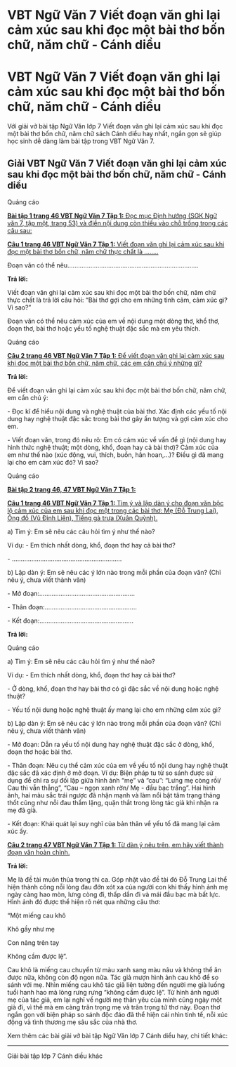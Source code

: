 # VBT Ngữ Văn 7 Viết đoạn văn ghi lại cảm xúc sau khi đọc một bài thơ bốn chữ, năm chữ - Cánh diều

# VBT Ngữ Văn 7 Viết đoạn văn ghi lại cảm xúc sau khi đọc một bài thơ bốn chữ, năm chữ - Cánh diều

Với giải vở bài tập Ngữ Văn lớp 7 Viết đoạn văn ghi lại cảm xúc sau khi đọc một bài thơ bốn chữ, năm chữ sách Cánh diều hay nhất, ngắn gọn sẽ giúp học sinh dễ dàng làm bài tập trong VBT Ngữ Văn 7.

## Giải VBT Ngữ Văn 7 Viết đoạn văn ghi lại cảm xúc sau khi đọc một bài thơ bốn chữ, năm chữ - Cánh diều

Quảng cáo

[**Bài tập 1 trang 46 VBT Ngữ Văn 7 Tập 1:** Đọc mục Định hướng (SGK Ngữ văn 7, tập một, trang 53) và điền nội dung còn thiếu vào chỗ trống trong các câu sau:](https://vietjack.com/vbt-ngu-van-7-cd/bai-tap-1-trang-46-vbt-ngu-van-lop-7-tap-1.jsp)

[**Câu 1 trang 46 VBT Ngữ Văn 7 Tập 1:** Viết đoạn văn ghi lại cảm xúc sau khi đọc một bài thơ bốn chữ, năm chữ thực chất là ........](https://vietjack.com/vbt-ngu-van-7-cd/cau-1-trang-46-vth-ngu-van-lop-7-tap-1.jsp)

Đoạn văn có thể nêu..........................................................................

**Trả lời:**

Viết đoạn văn ghi lại cảm xúc sau khi đọc một bài thơ bốn chữ, năm chữ thực chất là trả lời câu hỏi: “Bài thơ gợi cho em những tình cảm, cảm xúc gì? Vì sao?”

Đoạn văn có thể nêu cảm xúc của em về nội dung một dòng thơ, khổ thơ, đoạn thơ, bài thơ hoặc yếu tố nghệ thuật đặc sắc mà em yêu thích.

Quảng cáo

[**Câu 2 trang 46 VBT Ngữ Văn 7 Tập 1:** Để viết đoạn văn ghi lại cảm xúc sau khi đọc một bài thơ bốn chữ, năm chữ, các em cần chú ý những gì?](https://vietjack.com/vbt-ngu-van-7-cd/cau-2-trang-46-vth-ngu-van-lop-7-tap-1.jsp)

**Trả lời:**

Để viết đoạn văn ghi lại cảm xúc sau khi đọc một bài thơ bốn chữ, năm chữ, em cần chú ý:

\- Đọc kĩ để hiểu nội dung và nghệ thuật của bài thơ. Xác định các yếu tố nội dung hay nghệ thuật đặc sắc trong bài thơ gây ấn tượng và gợi cảm xúc cho em.

\- Viết đoạn văn, trong đó nêu rõ: Em có cảm xúc về vấn đề gì (nội dung hay hình thức nghệ thuật; một dòng, khổ, đoạn hay cả bài thơ)? Cảm xúc của em như thế nào (xúc động, vui, thích, buồn, hân hoan,...)? Điều gì đã mang lại cho em cảm xúc đó? Vì sao?

Quảng cáo

[**Bài tập 2 trang 46, 47 VBT Ngữ Văn 7 Tập 1:**](https://vietjack.com/vbt-ngu-van-7-cd/bai-tap-2-trang-46-47-vbt-ngu-van-lop-7-tap-1.jsp)

[**Câu 1 trang 46 VBT Ngữ Văn 7 Tập 1:** Tìm ý và lập dàn ý cho đoạn văn bộc lộ cảm xúc của em sau khi đọc một trong các bài thơ: Mẹ (Đỗ Trung Lai), Ông đồ (Vũ Đình Liên), Tiếng gà trưa (Xuân Quỳnh).](https://vietjack.com/vbt-ngu-van-7-cd/cau-1-trang-46-vth-ngu-van-lop-7-tap-1-1.jsp)

a) Tìm ý: Em sẽ nêu các câu hỏi tìm ý như thế nào?

Ví dụ: - Em thích nhất dòng, khổ, đoạn thơ hay cả bài thơ?

\- .............................................................. 

b) Lập dàn ý: Em sẽ nêu các ý lớn nào trong mỗi phần của đoạn văn? (Chỉ nêu ý, chưa viết thành văn)

\- Mở đoạn:...................................................... 

\- Thân đoạn:.................................................... 

\- Kết đoạn:..................................................... 

**Trả lời:**

Quảng cáo

a) Tìm ý: Em sẽ nêu các câu hỏi tìm ý như thế nào?

Ví dụ: - Em thích nhất dòng, khổ, đoạn thơ hay cả bài thơ?

\- Ở dòng, khổ, đoạn thơ hay bài thơ có gì đặc sắc về nội dung hoặc nghệ thuật?

\- Yếu tố nội dung hoặc nghệ thuật ấy mang lại cho em những cảm xúc gì?

b) Lập dàn ý: Em sẽ nêu các ý lớn nào trong mỗi phần của đoạn văn? (Chỉ nêu ý, chưa viết thành văn)

\- Mở đoạn: Dẫn ra yếu tố nội dung hay nghệ thuật đặc sắc ở dòng, khổ, đoạn thơ hoặc bài thơ.

\- Thân đoạn: Nêu cụ thể cảm xúc của em về yếu tố nội dung hay nghệ thuật đặc sắc đã xác định ở mở đoạn. Ví dụ: Biện pháp tu từ so sánh được sử dụng để chỉ ra sự đối lập giữa hình ảnh “mẹ” và “cau”: “Lưng mẹ còng rồi/ Cau thì vẫn thẳng”, “Cau – ngọn xanh rờn/ Mẹ - đầu bạc trắng”. Hai hình ảnh, hai màu sắc trái ngược đã nhận mạnh và làm nổi bật tâm trạng thảng thốt cũng như nỗi đau thầm lặng, quặn thắt trong lòng tác giả khi nhận ra mẹ đã già.

\- Kết đoạn: Khái quát lại suy nghĩ của bản thân về yếu tố đã mang lại cảm xúc ấy.

[**Câu 2 trang 47 VBT Ngữ Văn 7 Tập 1:** Từ dàn ý nêu trên, em hãy viết thành đoạn văn hoàn chỉnh.](https://vietjack.com/vbt-ngu-van-7-cd/cau-2-trang-47-vth-ngu-van-lop-7-tap-1.jsp)

**Trả lời:**

Mẹ là đề tài muôn thủa trong thi ca. Góp nhặt vào đề tài đó Đỗ Trung Lai thể hiện thành công nỗi lòng đau đớn xót xa của người con khi thấy hình ảnh mẹ ngày càng hao mòn, lưng còng đi, thấp dần đi và mái đầu bạc mà bất lực. Hình ảnh đó được thể hiện rõ nét qua những câu thơ: 

“Một miếng cau khô

Khô gầy như mẹ

Con nâng trên tay

Không cầm được lệ”. 

Cau khô là miếng cau chuyển từ màu xanh sang màu nâu và không thể ăn được nữa, không còn độ ngon nữa. Tác giả mượn hình ảnh cau khô để so sánh với mẹ. Nhìn miếng cau khô tác giả liên tưởng đến người mẹ già luống tuổi hanh hao mà lòng rưng rưng “không cầm được lệ”. Từ hình ảnh người mẹ của tác giả, em lại nghĩ về người mẹ thân yêu của mình cũng ngày một già đi, vì thế mà em càng trân trọng mẹ và trân trọng tứ thơ này. Đoạn thơ ngắn gọn với biện pháp so sánh độc đáo đã thể hiện cái nhìn tinh tế, nỗi xúc động và tình thương mẹ sâu sắc của nhà thơ.

Xem thêm các bài giải vở bài tập Ngữ Văn lớp 7 Cánh diều hay, chi tiết khác:

* * *

Giải bài tập lớp 7 Cánh diều khác

